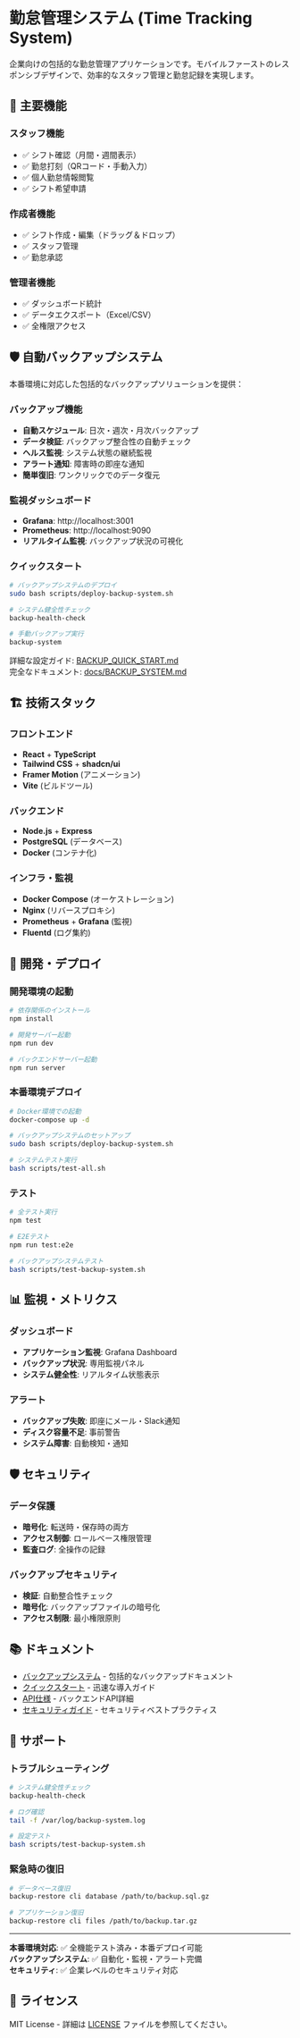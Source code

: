 # 勤怠管理システム (Time Tracking System)

企業向けの包括的な勤怠管理アプリケーションです。モバイルファーストのレスポンシブデザインで、効率的なスタッフ管理と勤怠記録を実現します。

## 🚀 主要機能

### スタッフ機能
- ✅ シフト確認（月間・週間表示）
- ✅ 勤怠打刻（QRコード・手動入力）
- ✅ 個人勤怠情報閲覧
- ✅ シフト希望申請

### 作成者機能
- ✅ シフト作成・編集（ドラッグ＆ドロップ）
- ✅ スタッフ管理
- ✅ 勤怠承認

### 管理者機能
- ✅ ダッシュボード統計
- ✅ データエクスポート（Excel/CSV）
- ✅ 全権限アクセス

## 🛡️ 自動バックアップシステム

本番環境に対応した包括的なバックアップソリューションを提供：

### バックアップ機能
- **自動スケジュール**: 日次・週次・月次バックアップ
- **データ検証**: バックアップ整合性の自動チェック
- **ヘルス監視**: システム状態の継続監視
- **アラート通知**: 障害時の即座な通知
- **簡単復旧**: ワンクリックでのデータ復元

### 監視ダッシュボード
- **Grafana**: http://localhost:3001
- **Prometheus**: http://localhost:9090
- **リアルタイム監視**: バックアップ状況の可視化

### クイックスタート
```bash
# バックアップシステムのデプロイ
sudo bash scripts/deploy-backup-system.sh

# システム健全性チェック
backup-health-check

# 手動バックアップ実行
backup-system
```

詳細な設定ガイド: [BACKUP_QUICK_START.md](BACKUP_QUICK_START.md)  
完全なドキュメント: [docs/BACKUP_SYSTEM.md](docs/BACKUP_SYSTEM.md)

## 🏗️ 技術スタック

### フロントエンド
- **React** + **TypeScript**
- **Tailwind CSS** + **shadcn/ui**
- **Framer Motion** (アニメーション)
- **Vite** (ビルドツール)

### バックエンド
- **Node.js** + **Express**
- **PostgreSQL** (データベース)
- **Docker** (コンテナ化)

### インフラ・監視
- **Docker Compose** (オーケストレーション)
- **Nginx** (リバースプロキシ)
- **Prometheus** + **Grafana** (監視)
- **Fluentd** (ログ集約)

## 🔧 開発・デプロイ

### 開発環境の起動
```bash
# 依存関係のインストール
npm install

# 開発サーバー起動
npm run dev

# バックエンドサーバー起動
npm run server
```

### 本番環境デプロイ
```bash
# Docker環境での起動
docker-compose up -d

# バックアップシステムのセットアップ
sudo bash scripts/deploy-backup-system.sh

# システムテスト実行
bash scripts/test-all.sh
```

### テスト
```bash
# 全テスト実行
npm test

# E2Eテスト
npm run test:e2e

# バックアップシステムテスト
bash scripts/test-backup-system.sh
```

## 📊 監視・メトリクス

### ダッシュボード
- **アプリケーション監視**: Grafana Dashboard
- **バックアップ状況**: 専用監視パネル
- **システム健全性**: リアルタイム状態表示

### アラート
- **バックアップ失敗**: 即座にメール・Slack通知
- **ディスク容量不足**: 事前警告
- **システム障害**: 自動検知・通知

## 🛡️ セキュリティ

### データ保護
- **暗号化**: 転送時・保存時の両方
- **アクセス制御**: ロールベース権限管理
- **監査ログ**: 全操作の記録

### バックアップセキュリティ
- **検証**: 自動整合性チェック
- **暗号化**: バックアップファイルの暗号化
- **アクセス制限**: 最小権限原則

## 📚 ドキュメント

- [バックアップシステム](docs/BACKUP_SYSTEM.md) - 包括的なバックアップドキュメント
- [クイックスタート](BACKUP_QUICK_START.md) - 迅速な導入ガイド
- [API仕様](docs/API.md) - バックエンドAPI詳細
- [セキュリティガイド](SECURITY.md) - セキュリティベストプラクティス

## 🤝 サポート

### トラブルシューティング
```bash
# システム健全性チェック
backup-health-check

# ログ確認
tail -f /var/log/backup-system.log

# 設定テスト
bash scripts/test-backup-system.sh
```

### 緊急時の復旧
```bash
# データベース復旧
backup-restore cli database /path/to/backup.sql.gz

# アプリケーション復旧
backup-restore cli files /path/to/backup.tar.gz
```

---

**本番環境対応**: ✅ 全機能テスト済み・本番デプロイ可能  
**バックアップシステム**: ✅ 自動化・監視・アラート完備  
**セキュリティ**: ✅ 企業レベルのセキュリティ対応

## 📄 ライセンス

MIT License - 詳細は [LICENSE](LICENSE) ファイルを参照してください。